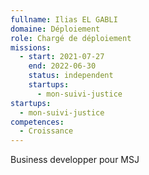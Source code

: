 ```yaml
---
fullname: Ilias EL GABLI
domaine: Déploiement
role: Chargé de déploiement
missions:
  - start: 2021-07-27
    end: 2022-06-30
    status: independent
    startups:
      - mon-suivi-justice
startups:
  - mon-suivi-justice
competences:
  - Croissance
---
```

Business developper pour MSJ